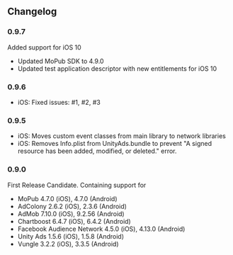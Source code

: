 ## Changelog

### 0.9.7
Added support for iOS 10
 * Updated MoPub SDK to 4.9.0
 * Updated test application descriptor with new entitlements for iOS 10

### 0.9.6
 * iOS: Fixed issues: #1, #2, #3

### 0.9.5
 * iOS: Moves custom event classes from main library to network libraries
 * iOS: Removes Info.plist from UnityAds.bundle to prevent "A signed resource has been added, modified, or deleted." error.

### 0.9.0
First Release Candidate. Containing support for 
 * MoPub 4.7.0 (iOS), 4.7.0 (Android)
 * AdColony 2.6.2 (iOS), 2.3.6 (Android)
 * AdMob 7.10.0 (iOS), 9.2.56 (Android)
 * Chartboost 6.4.7 (iOS), 6.4.2 (Android)
 * Facebook Audience Network 4.5.0 (iOS), 4.13.0 (Android)
 * Unity Ads 1.5.6 (iOS), 1.5.8 (Android)
 * Vungle 3.2.2 (iOS), 3.3.5 (Android)